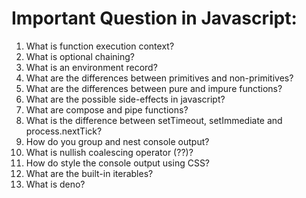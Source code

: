 # Important Question in Javascript:

1. What is function execution context?
2. What is optional chaining?
3. What is an environment record?
4. What are the differences between primitives and non-primitives?
5. What are the differences between pure and impure functions?
6. What are the possible side-effects in javascript?
7. What are compose and pipe functions?
8. What is the difference between setTimeout, setImmediate and process.nextTick?
9. How do you group and nest console output?
10. What is nullish coalescing operator (??)?
11. How do style the console output using CSS?
12. What are the built-in iterables?
13. What is deno?


